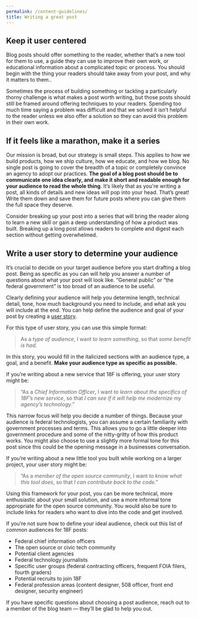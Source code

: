 ```yaml
---
permalink: /content-guidelines/
title: Writing a great post
---
```


Keep it user centered
---------------------

Blog posts should offer something to the reader, whether that’s a new
tool for them to use, a guide they can use to improve their own work, or
educational information about a complicated topic or process. You should begin with the thing your readers should take away from your post, and why it matters to them..

Sometimes the process of building something or tackling a particularly
thorny challenge is what makes a post worth writing, but those posts
should still be framed around offering techniques to your readers.
Spending too much time saying a problem was difficult and that we solved
it isn’t helpful to the reader unless we also offer a solution so they
can avoid this problem in their own work.

If it feels like a marathon, make it a series
---------------------------------------------

Our mission is broad, but our strategy is small steps. This applies to
how we build products, how we ship culture, how we educate, and how we
blog. No single post is going to cover the breadth of a topic or
completely convince an agency to adopt our practices. **The goal of a
blog post should be to communicate one idea clearly, and make it short
and readable enough for your audience to read the whole thing**. It’s
likely that as you're writing a post, all kinds of details and new
ideas will pop into your head. That’s great! Write them down and save
them for future posts where you can give them the full space they
deserve.

Consider breaking up your post into a series that will bring the reader
along to learn a new skill or gain a deep understanding of how a product
was built. Breaking up a long post allows readers to complete and digest
each section without getting overwhelmed.

Write a user story to determine your audience
---------------------------------------------

It’s crucial to decide on your target audience before you start drafting
a blog post. Being as specific as you can will help you answer a number
of questions about what your post will look like. “General public” or
“the federal government” is too broad of an audience to be useful.

Clearly defining your audience will help you determine length, technical
detail, tone, how much background you need to include, and what ask you
will include at the end. You can help define the audience and goal of
your post by creating a [user
story](https://en.wikipedia.org/wiki/User_story).

For this type of user story, you can use this simple format:

>As a *type of audience*, I want *to learn something*, so that
*some benefit is had*.

In this story, you would fill in the italicized sections with an audience
type, a goal, and a benefit. **Make your audience type as specific as
possible.**

If you’re writing about a new service that 18F is offering, your user
story might be:

>“As a *Chief Information Officer*, I want *to learn about the specifics
of 18F’s new service*, so that *I can see if it will help me modernize
my agency’s technology*.”

This narrow focus will help you decide a number of things. Because your
audience is federal technologists, you can assume a certain familiarity
with government processes and terms. This allows you to go a little
deeper into government procedure and some of the nitty-gritty of how
this product works. You might also choose to use a slightly more formal
tone for this post since this could be the opening message in a
businesses conversation.

If you’re writing about a new little tool you built while working on a
larger project, your user story might be:

>“As a *member of the open source community*, I want *to
know what this tool does*, so that *I can contribute
back to the code*.”

Using this framework for your post, you can be more technical, more
enthusiastic about your small solution, and use a more informal tone
appropriate for the open source community. You would also be sure to
include links for readers who want to dive into the code and get
involved.

If you’re not sure how to define your ideal audience, check out this list
of common audiences for 18F posts:

-   Federal chief information officers
-   The open source or civic tech community
-   Potential client agencies
-   Federal technology journalists
-   Specific user groups (federal contracting officers, frequent FOIA filers, fourth graders)
-   Potential recruits to join 18F
-   Federal profession areas (content designer, 508 officer, front end designer, security engineer)

If you have specific questions about choosing a post audience, reach out
to a member of the blog team — they’ll be glad to help you out.
